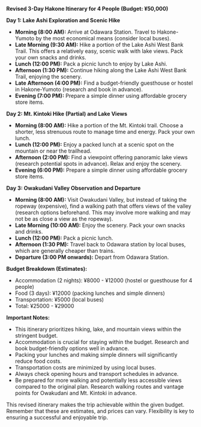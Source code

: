 **Revised 3-Day Hakone Itinerary for 4 People (Budget: ¥50,000)**

**Day 1: Lake Ashi Exploration and Scenic Hike**

* **Morning (8:00 AM):** Arrive at Odawara Station.  Travel to Hakone-Yumoto by the most economical means (consider local buses).
* **Late Morning (9:30 AM):** Hike a portion of the Lake Ashi West Bank Trail. This offers a relatively easy, scenic walk with lake views.  Pack your own snacks and drinks.
* **Lunch (12:00 PM):**  Pack a picnic lunch to enjoy by Lake Ashi.
* **Afternoon (1:30 PM):** Continue hiking along the Lake Ashi West Bank Trail, enjoying the scenery.
* **Late Afternoon (4:00 PM):**  Find a budget-friendly guesthouse or hostel in Hakone-Yumoto (research and book in advance).
* **Evening (7:00 PM):**  Prepare a simple dinner using affordable grocery store items.

**Day 2:  Mt. Kintoki Hike (Partial) and Lake Views**

* **Morning (8:00 AM):**  Hike a portion of the Mt. Kintoki trail. Choose a shorter, less strenuous route to manage time and energy. Pack your own lunch.
* **Lunch (12:00 PM):** Enjoy a packed lunch at a scenic spot on the mountain or near the trailhead.
* **Afternoon (2:00 PM):**  Find a viewpoint offering panoramic lake views (research potential spots in advance). Relax and enjoy the scenery.
* **Evening (6:00 PM):** Prepare a simple dinner using affordable grocery store items.

**Day 3: Owakudani Valley Observation and Departure**

* **Morning (8:00 AM):** Visit Owakudani Valley, but instead of taking the ropeway (expensive), find a walking path that offers views of the valley (research options beforehand.  This may involve more walking and may not be as close a view as the ropeway).
* **Late Morning (10:00 AM):** Enjoy the scenery. Pack your own snacks and drinks.
* **Lunch (12:00 PM):** Pack a picnic lunch.
* **Afternoon (1:30 PM):**  Travel back to Odawara station by local buses, which are generally cheaper than trains.
* **Departure (3:00 PM onwards):** Depart from Odawara Station.

**Budget Breakdown (Estimates):**

* Accommodation (2 nights): ¥8000 - ¥12000 (hostel or guesthouse for 4 people)
* Food (3 days): ¥12000 (packing lunches and simple dinners)
* Transportation: ¥5000 (local buses)
* Total: ¥25000 - ¥29000


**Important Notes:**

* This itinerary prioritizes hiking, lake, and mountain views within the stringent budget.
* Accommodation is crucial for staying within the budget. Research and book budget-friendly options well in advance.
* Packing your lunches and making simple dinners will significantly reduce food costs.
* Transportation costs are minimized by using local buses.
* Always check opening hours and transport schedules in advance.
* Be prepared for more walking and potentially less accessible views compared to the original plan.  Research walking routes and vantage points for Owakudani and Mt. Kintoki in advance.

This revised itinerary makes the trip achievable within the given budget.  Remember that these are estimates, and prices can vary. Flexibility is key to ensuring a successful and enjoyable trip.